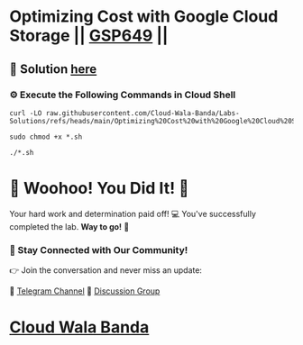 # Optimizing Cost with Google Cloud Storage || [GSP649](https://www.cloudskillsboost.google/focuses/7830?parent=catalog) ||

## 🔑 Solution [here](https://youtu.be/VG_DGJb1rp0)

### ⚙️ Execute the Following Commands in Cloud Shell

```
curl -LO raw.githubusercontent.com/Cloud-Wala-Banda/Labs-Solutions/refs/heads/main/Optimizing%20Cost%20with%20Google%20Cloud%20Storage/gsp649.sh

sudo chmod +x *.sh

./*.sh
```

# 🎉 Woohoo! You Did It! 🎉

Your hard work and determination paid off! 💻
You've successfully completed the lab. **Way to go!** 🚀

### 💬 Stay Connected with Our Community!

👉 Join the conversation and never miss an update:

📢 [Telegram Channel](https://t.me/cloudwalabanda)
👥 [Discussion Group](https://t.me/cloudwalabandachats)

# [Cloud Wala Banda](https://www.youtube.com/@cloudwalabanda)
